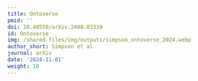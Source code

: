 ```yaml
---
title: Ontoverse
pmid: ''
doi: 10.48550/arXiv.2408.03339
id: Ontoverse
img: /shared-files/img/outputs/simpson_ontoverse_2024.webp
author_short: Simpson et al
journal: arXiv
date: '2024-11-01'
weight: 16
---
```

